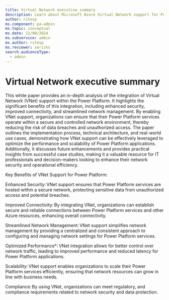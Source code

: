 ```yaml
---
title: Virtual Network executive summary
description: Learn about Microsoft Azure Virtual Network support for Power Platform and Dynamics 365 apps.
author: ritesp
ms.component: pa-admin
ms.topic: conceptual
ms.date: 11/08/2024
ms.subservice: admin
ms.author: ritesp
ms.reviewer: sericks
search.audienceType: 
  - admin
---
```


# Virtual Network executive summary

This white paper provides an in-depth analysis of the integration of Virtual Network (VNet) support within the Power Platform. It highlights the significant benefits of this integration, including enhanced security, improved connectivity, and streamlined network management. By enabling VNet support, organizations can ensure that their Power Platform services operate within a secure and controlled network environment, thereby reducing the risk of data breaches and unauthorized access. The paper outlines the implementation process, technical architecture, and real-world use cases, demonstrating how VNet support can be effectively leveraged to optimize the performance and scalability of Power Platform applications. Additionally, it discusses future enhancements and provides practical insights from successful case studies, making it a valuable resource for IT professionals and decision-makers looking to enhance their network security and operational efficiency. 

Key Benefits of VNet Support for Power Platform: 

Enhanced Security: VNet support ensures that Power Platform services are hosted within a secure network, protecting sensitive data from unauthorized access and potential breaches. 

Improved Connectivity: By integrating VNet, organizations can establish secure and reliable connections between Power Platform services and other Azure resources, enhancing overall connectivity. 

Streamlined Network Management: VNet support simplifies network management by providing a centralized and consistent approach to configuring and managing network settings for Power Platform services. 

Optimized Performance*: VNet integration allows for better control over network traffic, leading to improved performance and reduced latency for Power Platform applications. 

Scalability: VNet support enables organizations to scale their Power Platform services efficiently, ensuring that network resources can grow in line with business needs. 

Compliance: By using VNet, organizations can meet regulatory, and compliance requirements related to network security and data protection. 

